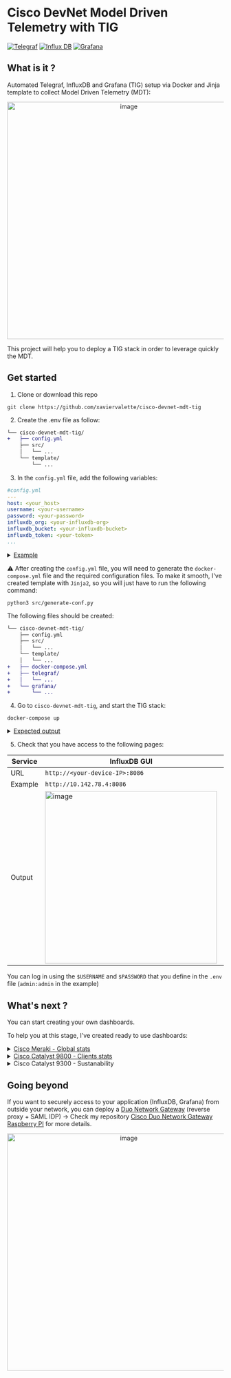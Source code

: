 # Cisco DevNet Model Driven Telemetry with TIG
[![Telegraf](https://img.shields.io/badge/Telegraf-1.26-red.svg)](https://hub.docker.com/_/telegraf)
[![Influx DB](https://img.shields.io/badge/InfluxDB-2.7-blue.svg)](https://hub.docker.com/_/influxdb)
[![Grafana](https://img.shields.io/badge/Grafana-9.4.1-yellow.svg)](https://hub.docker.com/r/grafana/grafana)

## What is it ?
Automated Telegraf, InfluxDB and Grafana (TIG) setup via Docker and Jinja template to collect Model Driven Telemetry (MDT):
<p align="center">
<img width="550" alt="image" src="https://github.com/xaviervalette/cisco-devnet-mdt-tig/assets/28600326/5182eab6-14ec-466b-bade-2c7ebe69fc7e">
<p>
 
This project will help you to deploy a TIG stack in order to leverage quickly the MDT.
 
## Get started
 
1. Clone or download this repo

```console
git clone https://github.com/xaviervalette/cisco-devnet-mdt-tig
```

 2. Create the .env file as follow:
```diff
└── cisco-devnet-mdt-tig/
+   ├── config.yml
    ├── src/
    │   └── ...
    └── template/
        └── ...
```
 
3. In the `config.yml` file, add the following variables:
 
```yml
#config.yml
---
host: <your_host>
username: <your-username>
password: <your-password>
influxdb_org: <your-influxdb-org> 
influxdb_bucket: <your-influxdb-bucket>
influxdb_token: <your-token>
...

```
 
 <details>
   <summary> 
       <ins>Example</ins>
  </summary>
 
 ```yml
#config.yml
---
host: 10.142.78.4
username: admin
password: admin
influxdb_org: valettefamily.com
influxdb_bucket: devnet
influxdb_token: test-token
...
 ```
 </details>
  
⚠️ After creating the `config.yml` file, you will need to generate the `docker-compose.yml` file and the required configuration files. To make it smooth, I've created template with `Jinja2`, so you will just have to run the following command:
```console
python3 src/generate-conf.py
```

The following files should be created:
```diff
└── cisco-devnet-mdt-tig/
    ├── config.yml
    ├── src/
    │   └── ...
    └── template/
    │   └── ...
+   ├── docker-compose.yml
+   ├── telegraf/
+   │   └── ...
+   └── grafana/
+       └── ...

```
  
4. Go to `cisco-devnet-mdt-tig`, and start the TIG stack:
 ```console
 docker-compose up
 ```

 <details>
   <summary> 
       <ins>Expected output</ins>
  </summary>
  
 ```console
xvalette@raspberrypi4:~$ cd cisco-devnet-mdt-tig/
xvalette@raspberrypi4:~/cisco-devnet-mdt-tig$ docker-compose up
Starting influxdb ... done
Starting telegraf ... done
Starting grafana  ... done
Attaching to influxdb, telegraf, grafana
...
 ```
 </details>

 5. Check that you have access to the following pages:
  
  
  | Service | InfluxDB GUI | Grafana GUI |
  | ------------- | ------------- | ------------- |
  | URL | `http://<your-device-IP>:8086` | `http://<your-device-IP>:3000` |
  | Example | `http://10.142.78.4:8086` | `http://10.142.78.4:3000` |
  | Output | <img width="400" alt="image" src="https://github.com/xaviervalette/cisco-devnet-mdt-tig/assets/28600326/6e200e1e-701a-43a2-97e8-d4c5eada2dfb"> | <img width="400" alt="image" src="https://github.com/xaviervalette/cisco-devnet-mdt-tig/assets/28600326/263a51de-911d-415b-9a9d-4176c86c6871"> |
  

  You can log in using the `$USERNAME` and `$PASSWORD` that you define in the `.env` file (`admin:admin` in the example)

 ## What's next ?
 
 You can start creating your own dashboards.
 
 To help you at this stage, I've created ready to use dashboards: 
 <details>
   <summary>
   <a href="https://github.com/xaviervalette/cisco-devnet-mdt-tig/blob/main/grafana/dashboards/cisco-meraki_global-stats.json">Cisco Meraki - Global stats</a>
  </summary>
  
   <h3 align="center">Dashboard</h3><hr>
  
  <p align="center">
<img width="800" alt="image" src="https://github.com/xaviervalette/cisco-devnet-mdt-tig/assets/28600326/45ae9888-d0e3-4475-8f5b-cd6253dd01b7">
  </p>
  
   <h3 align="center">Data</h3><hr>
 <hr></details>
 
  <details>
   <summary>
   <a href="https://github.com/xaviervalette/cisco-devnet-mdt-tig/blob/main/grafana/dashboards/cisco-catalyst-9800_clients-stats.json">Cisco Catalyst 9800 - Clients stats</a>
  </summary>
   
   <h3 align="center">Dashboard</h3><hr>
  <p align="center">
<img width="800" alt="image" src="https://github.com/xaviervalette/cisco-devnet-mdt-tig/assets/28600326/d0c90212-dda5-46a0-a713-3d6eaeb196bf">   </p>
   
   <h3 align="center">Data</h3><hr>

  Example of configuration required on the C9800 to send the expected telemetry:
 
  <p align="center">
 <img width="400" alt="image" src="https://github.com/xaviervalette/cisco-devnet-mdt-tig/assets/28600326/03ff5717-f108-499b-ada3-b6a3c1d78ad6">
   </p>
   
  ```config
!
! TRAFFIC STATS
!
telemetry ietf subscription 101
 encoding encode-kvgpb
 filter xpath /client-oper-data/traffic-stats/bytes-tx
 source-address 192.168.1.98
 stream yang-push
 update-policy periodic 60000
 receiver ip address 10.142.78.4 57000 protocol grpc-tcp
!
telemetry ietf subscription 102
 encoding encode-kvgpb
 filter xpath /client-oper-data/traffic-stats/bytes-rx
 source-address 192.168.1.98
 stream yang-push
 update-policy periodic 60000
 receiver ip address 10.142.78.4 57000 protocol grpc-tcp
!
! CLIENTS STATS
!
telemetry ietf subscription 110
 encoding encode-kvgpb
 filter xpath /wireless-mobility-oper:mobility-oper-data/wlan-client-limit
 source-address 192.168.1.98
 stream yang-push
 update-policy on-change
 receiver ip address 10.142.78.4 57000 protocol grpc-tcp
```
   <hr>
 </details>
 
   <details>
   <summary>
    Cisco Catalyst 9300 - Sustanability
  </summary>
  Coming...<hr>
 </details>


## Going beyond
 
  If you want to securely access to your application (InfluxDB, Grafana) from outside your network, you can deploy a [Duo Network Gateway](https://duo.com/docs/dng) (reverse proxy + SAML IDP) → Check my repository [Cisco Duo Network Gateway Raspberry PI](https://github.com/xaviervalette/cisco-duo-network-gateway-raspberry-pi) for more details.
 
 <p align="center">
<img width="550" alt="image" src="https://github.com/xaviervalette/cisco-devnet-mdt-tig/assets/28600326/6c70093c-d5d3-42a1-813a-a3b736da104b">
 </p>
 

